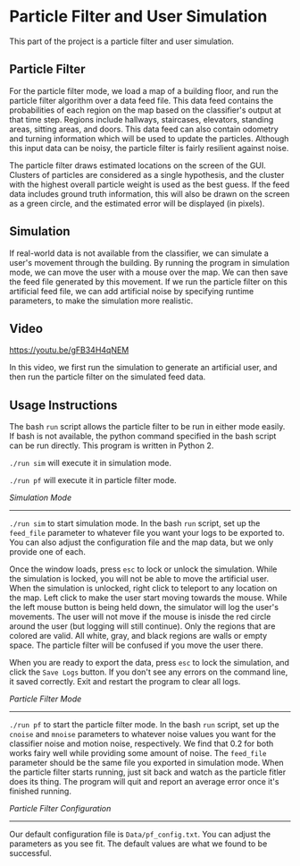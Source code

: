# Particle Filter and User Simulation

This part of the project is a particle filter and user simulation.


Particle Filter
-----
For the particle filter mode, we load a map of a building floor, and run the particle filter algorithm over a data feed file. This data feed contains the probabilities of each region on the map based on the classifier's output at that time step. Regions include hallways, staircases, elevators, standing areas, sitting areas, and doors. This data feed can also contain odometry and turning information which will be used to update the particles. Although this input data can be noisy, the particle filter is fairly resilient against noise.

The particle filter draws estimated locations on the screen of the GUI. Clusters of particles are considered as a single hypothesis, and the cluster with the highest overall particle weight is used as the best guess. If the feed data includes ground truth information, this will also be drawn on the screen as a green circle, and the estimated error will be displayed (in pixels).


Simulation
------
If real-world data is not available from the classifier, we can simulate a user's movement through the building. By running the program in simulation mode, we can move the user with a mouse over the map. We can then save the feed file generated by this movement. If we run the particle filter on this artificial feed file, we can add artificial noise by specifying runtime parameters, to make the simulation more realistic.


Video
------
https://youtu.be/gFB34H4qNEM

In this video, we first run the simulation to generate an artificial user, and then run the particle filter on the simulated feed data.


Usage Instructions
------
The bash `run` script allows the particle filter to be run in either mode easily. If bash is not available, the python command specified in the bash script can be run directly. This program is written in Python 2.

`./run sim` will execute it in simulation mode.

`./run pf` will execute it in particle filter mode.

*Simulation Mode*
******
`./run sim` to start simulation mode. In the bash `run` script, set up the `feed_file` parameter to whatever file you want your logs to be exported to. You can also adjust the configuration file and the map data, but we only provide one of each.

Once the window loads, press `esc` to lock or unlock the simulation. While the simulation is locked, you will not be able to move the artificial user. When the simulation is unlocked, right click to teleport to any location on the map. Left click to make the user start moving towards the mouse. While the left mouse button is being held down, the simulator will log the user's movements. The user will not move if the mouse is inisde the red circle around the user (but logging will still continue). Only the regions that are colored are valid. All white, gray, and black regions are walls or empty space. The particle filter will be confused if you move the user there.

When you are ready to export the data, press `esc` to lock the simulation, and click the `Save Logs` button. If you don't see any errors on the command line, it saved correctly. Exit and restart the program to clear all logs.

*Particle Filter Mode*
******
`./run pf` to start the particle filter mode. In the bash `run` script, set up the `cnoise` and `mnoise` parameters to whatever noise values you want for the classifier noise and motion noise, respectively. We find that 0.2 for both works fairy well while providing some amount of noise. The `feed_file` parameter should be the same file you exported in simulation mode. When the particle filter starts running, just sit back and watch as the particle fitler does its thing. The program will quit and report an average error once it's finished running.

*Particle Filter Configuration*
******
Our default configuration file is `Data/pf_config.txt`. You can adjust the parameters as you see fit. The default values are what we found to be successful.
